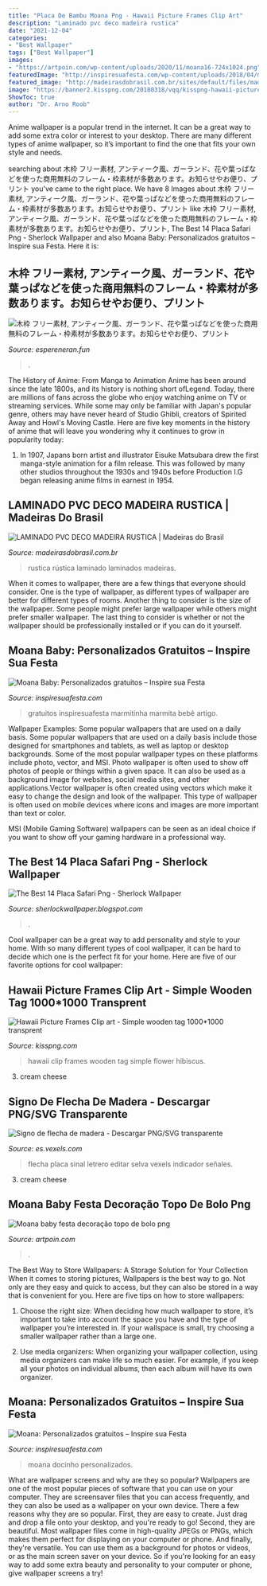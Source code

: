 ```yaml
---
title: "Placa De Bambu Moana Png - Hawaii Picture Frames Clip Art"
description: "Laminado pvc deco madeira rustica"
date: "2021-12-04"
categories:
- "Best Wallpaper"
tags: ["Best Wallpaper"]
images:
- "https://artpoin.com/wp-content/uploads/2020/11/moana16-724x1024.png"
featuredImage: "http://inspiresuafesta.com/wp-content/uploads/2018/04/marmita-personalizada-gratuita-moana-baby-inspire-sua-festa.png"
featured_image: "http://madeirasdobrasil.com.br/sites/default/files/madeira-rustica-1.png"
image: "https://banner2.kisspng.com/20180318/vqq/kisspng-hawaii-picture-frames-clip-art-simple-wooden-tag-5aae0c5446ff74.6584683515213558602909.jpg"
ShowToc: true
author: "Dr. Arno Roob"
---
```



Anime wallpaper is a popular trend in the internet. It can be a great way to add some extra color or interest to your desktop. There are many different types of anime wallpaper, so it’s important to find the one that fits your own style and needs.

	

		
searching about 木枠 フリー素材, アンティーク風、ガーランド、花や葉っぱなどを使った商用無料のフレーム・枠素材が多数あります。お知らせやお便り、プリント you've came to the right place. We have 8 Images about 木枠 フリー素材, アンティーク風、ガーランド、花や葉っぱなどを使った商用無料のフレーム・枠素材が多数あります。お知らせやお便り、プリント like 木枠 フリー素材, アンティーク風、ガーランド、花や葉っぱなどを使った商用無料のフレーム・枠素材が多数あります。お知らせやお便り、プリント, The Best 14 Placa Safari Png - Sherlock Wallpaper and also Moana Baby: Personalizados gratuitos – Inspire sua Festa. Here it is:
		
    
## 木枠 フリー素材, アンティーク風、ガーランド、花や葉っぱなどを使った商用無料のフレーム・枠素材が多数あります。お知らせやお便り、プリント

<img loading=lazy src="https://espereneran.fun/yuwq/CqM17JWAO5x8jw0cDPN5PAHaEy.jpg" onerror="this.onerror=null;this.src='https://tse4.mm.bing.net/th?id=OIP.ryhghkpAAQOM7EsB0DI_GgAAAA&amp;pid=15.1';" alt="木枠 フリー素材, アンティーク風、ガーランド、花や葉っぱなどを使った商用無料のフレーム・枠素材が多数あります。お知らせやお便り、プリント">

_Source: espereneran.fun_

>. 

	

The History of Anime: From Manga to Animation
Anime has been around since the late 1800s, and its history is nothing short ofLegend. Today, there are millions of fans across the globe who enjoy watching anime on TV or streaming services. While some may only be familiar with Japan's popular genre, others may have never heard of Studio Ghibli, creators of Spirited Away and Howl's Moving Castle. Here are five key moments in the history of anime that will leave you wondering why it continues to grow in popularity today:
1) In 1907, Japans born artist and illustrator Eisuke Matsubara drew the first manga-style animation for a film release. This was followed by many other studios throughout the 1930s and 1940s before Production I.G began releasing anime films in earnest in 1954.

    
## LAMINADO PVC DECO MADEIRA RUSTICA | Madeiras Do Brasil

<img loading=lazy src="http://madeirasdobrasil.com.br/sites/default/files/madeira-rustica-1.png" onerror="this.onerror=null;this.src='https://tse3.mm.bing.net/th?id=OIP.OwhNhAa_2Wj2OUhZMPfCiQEsD9&amp;pid=15.1';" alt="LAMINADO PVC DECO MADEIRA RUSTICA | Madeiras do Brasil">

_Source: madeirasdobrasil.com.br_

>rustica rústica laminado laminados madeiras. 

	

When it comes to wallpaper, there are a few things that everyone should consider. One is the type of wallpaper, as different types of wallpaper are better for different types of rooms. Another thing to consider is the size of the wallpaper. Some people might prefer large wallpaper while others might prefer smaller wallpaper. The last thing to consider is whether or not the wallpaper should be professionally installed or if you can do it yourself.

    
## Moana Baby: Personalizados Gratuitos – Inspire Sua Festa

<img loading=lazy src="http://inspiresuafesta.com/wp-content/uploads/2018/04/marmita-personalizada-gratuita-moana-baby-inspire-sua-festa.png" onerror="this.onerror=null;this.src='https://tse1.mm.bing.net/th?id=OIP.cCmix5xjiaKXme4PzUaBcQHaFj&amp;pid=15.1';" alt="Moana Baby: Personalizados gratuitos – Inspire sua Festa">

_Source: inspiresuafesta.com_

>gratuitos inspiresuafesta marmitinha marmita bebê artigo. 

	

Wallpaper Examples: Some popular wallpapers that are used on a daily basis.
Some popular wallpapers that are used on a daily basis include those designed for smartphones and tablets, as well as laptop or desktop backgrounds. Some of the most popular wallpaper types on these platforms include photo, vector, and MSI. 
Photo wallpaper is often used to show off photos of people or things within a given space. It can also be used as a background image for websites, social media sites, and other applications.Vector wallpaper is often created using vectors which make it easy to change the design and look of the wallpaper. This type of wallpaper is often used on mobile devices where icons and images are more important than text or color. 

MSI (Mobile Gaming Software) wallpapers can be seen as an ideal choice if you want to show off your gaming hardware in a professional way.

    
## The Best 14 Placa Safari Png - Sherlock Wallpaper

<img loading=lazy src="https://lh6.googleusercontent.com/proxy/74EpNgGbLGCLkze520Kvx97aeYXppgWVhBWsCc5Kj2I8A3X_-wdAN8dzPeL4CrH7wyKZ5PTcooZSau9Z4QS5hhZ7LIL88yE0W6sqTKiGX_bwcnUxPeQjhoIVY_6DQgbBgb4upwA=w1200-h630-p-k-no-nu" onerror="this.onerror=null;this.src='https://tse2.mm.bing.net/th?id=OIP.2L9tvKVZEzxJVEunylcZzQHaEq&amp;pid=15.1';" alt="The Best 14 Placa Safari Png - Sherlock Wallpaper">

_Source: sherlockwallpaper.blogspot.com_

>. 

	

Cool wallpaper can be a great way to add personality and style to your home. With so many different types of cool wallpaper, it can be hard to decide which one is the perfect fit for your home. Here are five of our favorite options for cool wallpaper: 

    
## Hawaii Picture Frames Clip Art - Simple Wooden Tag 1000*1000 Transprent

<img loading=lazy src="https://banner2.kisspng.com/20180318/vqq/kisspng-hawaii-picture-frames-clip-art-simple-wooden-tag-5aae0c5446ff74.6584683515213558602909.jpg" onerror="this.onerror=null;this.src='https://tse1.mm.bing.net/th?id=OIP.51cE4EoIxEsNyIWu9QuCawHaHa&amp;pid=15.1';" alt="Hawaii Picture Frames Clip art - Simple wooden tag 1000*1000 transprent">

_Source: kisspng.com_

>hawaii clip frames wooden tag simple flower hibiscus. 

	

3. cream cheese 

    
## Signo De Flecha De Madera - Descargar PNG/SVG Transparente

<img loading=lazy src="https://images.vexels.com/media/users/3/164716/isolated/preview/cb96a23d8522823f7e5e9225d7845f44-signo-de-flecha-de-madera-by-vexels.png" onerror="this.onerror=null;this.src='https://tse2.mm.bing.net/th?id=OIP.spRzBHwhdNaBlG6b9QNOoAHaHa&amp;pid=15.1';" alt="Signo de flecha de madera - Descargar PNG/SVG transparente">

_Source: es.vexels.com_

>flecha placa sinal letrero editar selva vexels indicador señales. 

	

3. cream cheese 

    
## Moana Baby Festa Decoração Topo De Bolo Png

<img loading=lazy src="https://artpoin.com/wp-content/uploads/2020/11/moana16-724x1024.png" onerror="this.onerror=null;this.src='https://tse2.mm.bing.net/th?id=OIP.xXMt7yg3zuvOgWwPs-4WlwHaKe&amp;pid=15.1';" alt="Moana baby festa decoração topo de bolo png">

_Source: artpoin.com_

>. 

	

The Best Way to Store Wallpapers: A Storage Solution for Your Collection
When it comes to storing pictures, Wallpapers is the best way to go. Not only are they easy and quick to access, but they can also be stored in a way that is convenient for you. Here are five tips on how to store wallpapers:
1) Choose the right size: When deciding how much wallpaper to store, it’s important to take into account the space you have and the type of wallpaper you’re interested in. If your wallspace is small, try choosing a smaller wallpaper rather than a large one.

2) Use media organizers: When organizing your wallpaper collection, using media organizers can make life so much easier. For example, if you keep all your photos on individual albums, then each album will have its own organizer.

    
## Moana: Personalizados Gratuitos – Inspire Sua Festa

<img loading=lazy src="https://inspiresuafesta.com/wp-content/uploads/2018/04/Tag-redonda-personalizada-gratis-moana-inspire-sua-festa1.png" onerror="this.onerror=null;this.src='https://tse1.mm.bing.net/th?id=OIP.DCzYtaunBxPgTLdKnONiUwHaHa&amp;pid=15.1';" alt="Moana: Personalizados gratuitos – Inspire sua Festa">

_Source: inspiresuafesta.com_

>moana docinho personalizados. 

	

What are wallpaper screens and why are they so popular?
Wallpapers are one of the most popular pieces of software that you can use on your computer. They are screensaver files that you can access frequently, and they can also be used as a wallpaper on your own device. There a few reasons why they are so popular. First, they are easy to create. Just drag and drop a file onto your desktop, and you're ready to go! Second, they are beautiful. Most wallpaper files come in high-quality JPEGs or PNGs, which makes them perfect for displaying on your computer or phone. And finally, they're versatile. You can use them as a background for photos or videos, or as the main screen saver on your device. So if you're looking for an easy way to add some extra beauty and personality to your computer or phone, give wallpaper screens a try!

